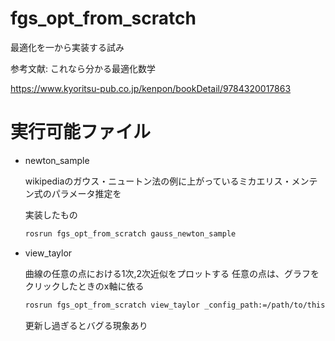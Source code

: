 # fgs_opt_from_scratch

最適化を一から実装する試み

参考文献: これなら分かる最適化数学

<https://www.kyoritsu-pub.co.jp/kenpon/bookDetail/9784320017863>

# 実行可能ファイル

- newton_sample

  wikipediaのガウス・ニュートン法の例に上がっているミカエリス・メンテン式のパラメータ推定を

  実装したもの

  ```bash
  rosrun fgs_opt_from_scratch gauss_newton_sample
  ```

- view_taylor

  曲線の任意の点における1次,2次近似をプロットする
  任意の点は、グラフをクリックしたときのx軸に依る

  ```bash
  rosrun fgs_opt_from_scratch view_taylor _config_path:=/path/to/this/package/config/taylor.yaml
  ```

  更新し過ぎるとバグる現象あり
